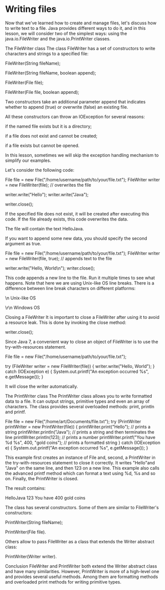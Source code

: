 # Writing files

Now that we've learned how to create and manage files, let's discuss how to write text to a file. Java provides different ways to do it, and in this lesson, we will consider two of the simplest ways: using the java.io.FileWriter and the java.io.PrintWriter classes.

The FileWriter class
The class FileWriter has a set of constructors to write characters and strings to a specified file:

FileWriter(String fileName);

FileWriter(String fileName, boolean append);

FileWriter(File file);

FileWriter(File file, boolean append);

Two constructors take an additional parameter append that indicates whether to append (true) or overwrite (false) an existing file.

All these constructors can throw an IOException for several reasons:

if the named file exists but it is a directory;

if a file does not exist and cannot be created;

if a file exists but cannot be opened.

In this lesson, sometimes we will skip the exception handling mechanism to simplify our examples.

Let's consider the following code:

File file = new File("/home/username/path/to/your/file.txt");
FileWriter writer = new FileWriter(file); // overwrites the file

writer.write("Hello");
writer.write("Java");

writer.close();

If the specified file does not exist, it will be created after executing this code. If the file already exists, this code overwrites the data.

The file will contain the text HelloJava.

If you want to append some new data, you should specify the second argument as true.

File file = new File("/home/username/path/to/your/file.txt");
FileWriter writer = new FileWriter(file, true); // appends text to the file

writer.write("Hello, World\n");
writer.close();

This code appends a new line to the file. Run it multiple times to see what happens. Note that here we are using Unix-like OS line breaks. There is a difference between line break characters on different platforms:

\n Unix-like OS

\r\n Windows OS

Closing a FileWriter
It is important to close a FileWriter after using it to avoid a resource leak. This is done by invoking the close method:

writer.close();

Since Java 7, a convenient way to close an object of FileWriter is to use the try-with-resources statement.

File file = new File("/home/username/path/to/your/file.txt");

try (FileWriter writer = new FileWriter(file)) {
writer.write("Hello, World");
} catch (IOException e) {
System.out.printf("An exception occurred %s", e.getMessage());
}

It will close the writer automatically.

The PrintWriter class
The PrintWriter class allows you to write formatted data to a file. It can output strings, primitive types and even an array of characters. The class provides several overloaded methods: print, println and printf.

File file = new File("/home/art/Documents/file.txt");
try (PrintWriter printWriter = new PrintWriter(file)) {
printWriter.print("Hello"); // prints a string
printWriter.println("Java"); // prints a string and then terminates the line
printWriter.println(123); // prints a number
printWriter.printf("You have %d %s", 400, "gold coins"); // prints a formatted string
} catch (IOException e) {
System.out.printf("An exception occurred %s", e.getMessage());
}

This example first creates an instance of File and, second, a PrintWriter in the try-with-resources statement to close it correctly. It writes "Hello"and "Java" on the same line, and then 123 on a new line. This example also calls the advanced printf method which can format a text using %d, %s and so on. Finally, the PrintWriter is closed.

The result contains:

HelloJava
123
You have 400 gold coins

The class has several constructors. Some of them are similar to FileWriter's constructors:

PrintWriter(String fileName);

PrintWriter(File file).

Others allow to pass FileWriter as a class that extends the Writer abstract class:

PrintWriter(Writer writer).

Conclusion
FileWriter and PrintWriter both extend the Writer abstract class and have many similarities. However, PrintWriter is more of a high-level one and provides several useful methods. Among them are formatting methods and overloaded print methods for writing primitive types.
